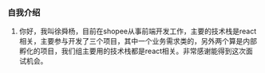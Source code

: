### 自我介绍

1. 你好，我叫徐舜杨，目前在shopee从事前端开发工作，主要的技术栈是react相关，主要参与开发了三个项目，其中一个业务需求类的，另外两个算是内部孵化的项目，我们组主要用的技术栈都是react相关。非常感谢能得到这次面试机会。